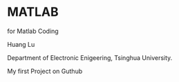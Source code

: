 # MATLAB

for Matlab Coding

Huang Lu

Department of Electronic Enigeering, Tsinghua University.

My first Project on Guthub
